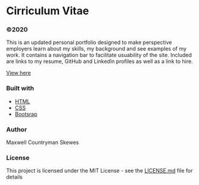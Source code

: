 # Cirriculum Vitae
### ©2020

This is an updated personal portfolio designed to make perspective employers learn about my skills, my background and see examples of my work. It contains a navigation bar to facilitate usuability of the site. Included are links to my resume, GitHub and LinkedIn profiles as well as a link to hire.

[View here](https://maxskewes.github.io/Portfolio/)

### Built with
* [HTML](https://html.com/)
* [CSS](https://www.w3schools.com/css/)
* [Bootsrap](https://getbootstrap.com)

### Author
Maxwell Countryman Skewes

### License
This project is licensed under the MIT License - see the [LICENSE.md](LICENSE.md) file for details
